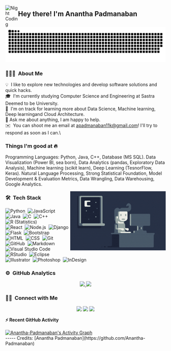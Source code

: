
<img alt="Night Coding" src="./assets/Hand%20Wave.gif" width='40' align="left"/><h2>Hey there! I'm Anantha Padmanaban</h2>

<div align="center">
  <a href="https://1999azzar.github.io/1999AZZAR/">
  <img  src="https://github.com/1999AZZAR/1999AZZAR/blob/main/resources/img/grid-snake.svg"
       alt="snake" /></a>
</div>


<!-- ## 👋 &nbsp;Hey there! I'm Anantha Padmanaban -->

### 👨🏻‍💻 &nbsp;About Me

💡 &nbsp;I like to explore new technologies and develop software solutions and quick hacks.\
🎓 &nbsp;I'm currently studying Computer Science and Engineering at Sastra Deemed to be University.\
🌱 &nbsp;I'm on track for learning more about Data Science, Machine learning, Deep learningand Cloud Architecture.\
💬 Ask me about anything, I am happy to help.\
✉️ &nbsp;You can shoot me an email at apadmanaban11k@gmail.com! I'll try to respond as soon as I can.\

### Things I'm good at 🔥
Programming Languages: Python, Java, C++, Database (MS SQL).
Data Visualization (Power BI, sea born), Data Analytics (pandas, Exploratory Data Analysis), Machine learning (scikit learn), Deep Learning (TesnorFlow, Keras). 
Natural Language Processing, Strong Statistical Foundation, Model Development & Evaluation Metrics, Data Wrangling, Data Warehousing, Google Analytics.

<img alt="Night Coding" src="https://raw.githubusercontent.com/AVS1508/AVS1508/master/assets/Night-Coding.gif" align="right"/>

### 🛠 &nbsp;Tech Stack

![Python](https://img.shields.io/badge/-Python-05122A?style=flat&logo=python)&nbsp;
![JavaScript](https://img.shields.io/badge/-JavaScript-05122A?style=flat&logo=javascript)&nbsp;
![Java](https://img.shields.io/badge/-Java-05122A?style=flat&logo=Java&logoColor=FFA518)&nbsp;
![C](https://img.shields.io/badge/-C-05122A?style=flat&logo=C&logoColor=A8B9CC)&nbsp;
![C++](https://img.shields.io/badge/-C++-05122A?style=flat&logo=C%2B%2B&logoColor=00599C)&nbsp;
![R (Statistics)](https://img.shields.io/badge/-R-05122A?style=flat&logo=R&logoColor=276DC3)\
![React](https://img.shields.io/badge/-React-05122A?style=flat&logo=react)&nbsp;
![Node.js](https://img.shields.io/badge/-Node.js-05122A?style=flat&logo=node.js)&nbsp;
![Django](https://img.shields.io/badge/-Django-05122A?style=flat&logo=django&logoColor=092E20)&nbsp;
![Flask](https://img.shields.io/badge/-Flask-05122A?style=flat&logo=flask)&nbsp;
![Bootstrap](https://img.shields.io/badge/-Bootstrap-05122A?style=flat&logo=bootstrap&logoColor=563D7C)\
![HTML](https://img.shields.io/badge/-HTML-05122A?style=flat&logo=HTML5)&nbsp;
![CSS](https://img.shields.io/badge/-CSS-05122A?style=flat&logo=CSS3&logoColor=1572B6)&nbsp;
![Git](https://img.shields.io/badge/-Git-05122A?style=flat&logo=git)&nbsp;
![GitHub](https://img.shields.io/badge/-GitHub-05122A?style=flat&logo=github)&nbsp;
![Markdown](https://img.shields.io/badge/-Markdown-05122A?style=flat&logo=markdown)\
![Visual Studio Code](https://img.shields.io/badge/-Visual%20Studio%20Code-05122A?style=flat&logo=visual-studio-code&logoColor=007ACC)&nbsp;
![RStudio](https://img.shields.io/badge/-RStudio-05122A?style=flat&logo=rstudio)&nbsp;
![Eclipse](https://img.shields.io/badge/-Eclipse-05122A?style=flat&logo=eclipse-ide&logoColor=2C2255)\
![Illustrator](https://img.shields.io/badge/-Illustrator-05122A?style=flat&logo=adobe-illustrator)&nbsp;
![Photoshop](https://img.shields.io/badge/-Photoshop-05122A?style=flat&logo=adobe-photoshop)&nbsp;
![InDesign](https://img.shields.io/badge/-InDesign-05122A?style=flat&logo=adobe-indesign)

### ⚙️ &nbsp;GitHub Analytics

<p align="center">
<a href="https://github.com/AVS1508">
  <img height="180em" src="https://github-readme-stats-eight-theta.vercel.app/api?username=Anantha-Padmanaban&show_icons=true&theme=algolia&include_all_commits=true&count_private=true"/>
  <img height="180em" src="https://github-readme-stats-eight-theta.vercel.app/api/top-langs/?username=Anantha-Padmanaban&layout=compact&langs_count=8&theme=algolia"/>
</a>
</p>



### 🤝🏻 &nbsp;Connect with Me

<p align="center">
<a href="(https://www.linkedin.com/in/anantha-padmanaban-k-bb1633229/)"><img src="https://img.shields.io/badge/-Anantha%20Padmanaban%20bb1633229?style=flat&logo=Linkedin&logoColor=white"/></a>
<a href="mailto:apadmanaban11k@gmail.com"><img src="https://img.shields.io/badge/-apadmanaban11k@gmail.com-D14836?style=flat&logo=Gmail&logoColor=white"/></a>
<a href="https://instagram.com/pawan_1100_"><img src="https://img.shields.io/badge/-@pawan_1100_-E4405F?style=flat&logo=Instagram&logoColor=white"/></a>
</p>
<summary><b>⚡ Recent GitHub Activity</b></summary>
  <br/>
   <a href="https://github.com/Anantha-Padmanaban
"><img alt="Anantha-Padmanaban's Activity Graph" src="https://activity-graph.herokuapp.com/graph?username=Anantha-Padmanaban&custom_title=Anantha-Padmanaban's%20Contribution%20Graph&theme=react-dark" /></a>
  <br/>
-----
Credits: [Anantha Padmanaban](https://github.com/Anantha-Padmanaban)
